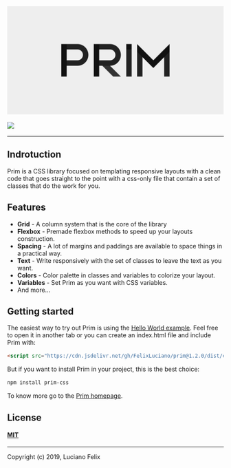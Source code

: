 ![Prim](public/images/prim-banner.svg)

[![](https://data.jsdelivr.com/v1/package/gh/FelixLuciano/prim/badge)](https://www.jsdelivr.com/package/gh/FelixLuciano/prim)

---

## Indrotuction
Prim is a CSS library focused on templating responsive layouts with a clean code that goes straight to the point with a css-only file that contain a set of classes that do the work for you.


## Features
- **Grid** - A column system that is the core of the library
- **Flexbox** - Premade flexbox methods to speed up your layouts construction.
- **Spacing** - A lot of margins and paddings are available to space things in a practical way.
- **Text** - Write responsively with the set of classes to leave the text as you want.
- **Colors** - Color palette in classes and variables to colorize your layout.
- **Variables** - Set Prim as you want with CSS variables.
- And more...


## Getting started
The easiest way to try out Prim is using the [Hello World example](https://jsfiddle.net/FelixLuciano/r6Laxep2). Feel free to open it in another tab or you can create an index.html file and include Prim with:

```html
<script src="https://cdn.jsdelivr.net/gh/FelixLuciano/prim@1.2.0/dist/css/prim.min.css">
```

But if you want to install Prim in your project, this is the best choice:

```bash
npm install prim-css
```

To know more go to the [Prim homepage](https://felixluciano.github.io/prim).


## License
#### [MIT](https://github.com/FelixLuciano/prim/blob/master/LICENSE)

---

Copyright (c) 2019, Luciano Felix
